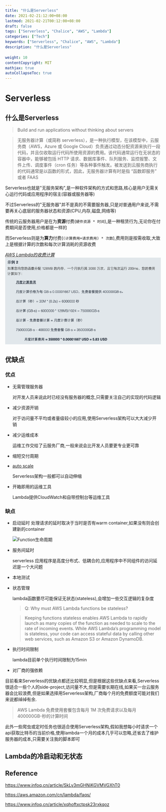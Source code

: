 ```yaml
---
title: "什么是Serverless"
date: 2021-02-21:12:00+08:00
lastmod: 2021-02-21T00:12:00+08:00
draft: false
tags: ["Serverless", "Chalice", "AWS", "Lambda"]
categories: ["Tech"]
keywords: ["Serverless", "Chalice", "AWS", "Lambda"]
description: "什么是Serverless"

weight: 10
contentCopyright: MIT
mathjax: true
autoCollapseToc: true
---
```


# Serverless

## 什么是Serverless

>Build and run applications without thinking about servers

>无服务器计算（或简称 serverless），是一种执行模型，在该模型中，云服务商（AWS，Azure 或 Google Cloud）负责通过动态分配资源来执行一段代码，并且仅收取运行代码所使用资源的费用。该代码通常运行在无状态的容器中，能够被包括 HTTP 请求、数据库事件、队列服务、监控报警、文件上传、调度事件（cron 任务）等各种事件触发。被发送到云服务商执行的代码通常是以函数的形式，因此，无服务器计算有时是指 “函数即服务” 或者 FAAS

Serverless也就是"无服务架构",是一种软件架构的方式和思路,核心是用户无需关心运行代码或应用程序的宿主(容器或服务器等)

不过Serverless的"无服务器"并不是真的不需要服务器,只是对普通用户来说,不需要再关心底层的服务器状态和资源(CPU,内存,磁盘,网络等)

传统的云服务器用户是在为**资源**付费(`硬件资源 * 时间`),是一种租赁行为,无论你在付费期间是否使用,价格都是一样的

而Serverless则是为**算力**付费(`(计算费用+请求费用) * 次数`),费用则是按需收取,大致上是根据计算的次数和每次计算消耗的资源收费

*<u>AWS Lambda的收费计算</u>*
![AWS Lambda收费例子](https://raw.githubusercontent.com/TylerJackk/PicBed/master/blog_img/20210221170942.png)

## 优缺点

### 优点

- 无需管理服务器
  
  对开发人员来说此时已经没有服务器的概念,只需要关注自己的实现的代码逻辑
- 减少资源开销
  
  对于访问量不平均或者量级较小的应用,使用Serverless架构可以大大减少开销
- 减少运维成本
  
  运维工作交给了云服务厂商,一般来说会比开发人员要更专业更可靠
- 缩短交付周期
- [auto scale](https://docs.aws.amazon.com/lambda/latest/dg/invocation-scaling.html)
  
  Serverless架构一般都可以自动伸缩
- 开箱即用的运维工具
  
  Lambda提供CloudWatch和自带控制台等运维工具

### 缺点

- 启动延时
  处理请求的延时取决于当时是否有warm container,如果没有则会创建新的container

  ![Function生命周期](https://static001.infoq.cn/resource/image/a7/23/a745263102913ddcafff7d36fa298f23.png)
- 服务间延时
  
  serverless 应用程序是高度分布式、低耦合的,应用程序中不同组件的访问延迟是一个大问题
- 本地测试
- 状态管理
  
  lambda函数要尽可能保证无状态(stateless),会增加一些交互逻辑的复杂度
  >Q: Why must AWS Lambda functions be stateless?

  >Keeping functions stateless enables AWS Lambda to rapidly launch as many copies of the function as needed to scale to the rate of incoming events. While AWS Lambda’s programming model is stateless, your code can access stateful data by calling other web services, such as Amazon S3 or Amazon DynamoDB.
- 执行时间限制
  
  lambda目前单个执行时间限制为15min
- 对厂商的强依赖



目前看来Serverless的优缺点都还比较明显,但是根据这些优缺点来看,Serverless很适合一些个人的side-project,访问量不大,但是需要长期在线,如果买一台云服务器会比较浪费,但是如果选择用Serverless架构,厂商每个月的免费额度可能对我们来说都绰绰有余.
>AWS Lambda 免费使用套餐包含每月 1M 次免费请求以及每月 400000GB-秒的计算时间

此外一些爬虫或定时任务也很适合使用Serverless架构,假如我想每小时请求一个api获取比特币的当前价格,使用lambda一个月的成本几乎可以忽略,还省去了维护服务器的成本,只需要关注我的脚本即可



## Lambda的冷启动和无状态

## Reference

https://www.infoq.cn/article/SkLy3mGHNiKGVMVGXhT0

https://aws.amazon.com/cn/lambda/faqs/

https://www.infoq.cn/article/xqhoftxctpsk23rxkqoz

